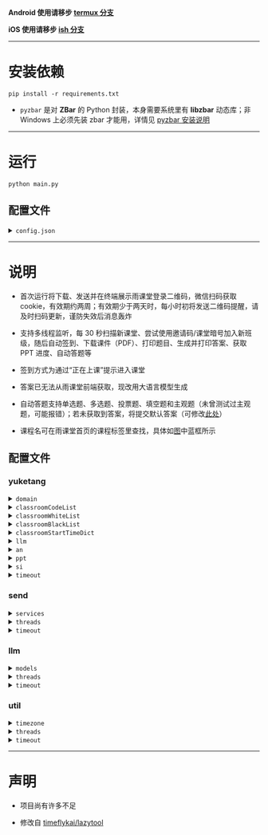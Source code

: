 **Android 使用请移步 [termux 分支](../../tree/termux)**

**iOS 使用请移步 [ish 分支](../../tree/ish)**

---
# 安装依赖

```shell
pip install -r requirements.txt 
```
 - `pyzbar` 是对 **ZBar** 的 Python 封装，本身需要系统里有 **libzbar** 动态库；非 Windows 上必须先装 zbar 才能用，详情见 [pyzbar 安装说明](https://github.com/NaturalHistoryMuseum/pyzbar#installation)

---
# 运行

```shell
python main.py
```

## 配置文件
<details>
<summary><code>config.json</code></summary>

```json
{
  "yuketang": {
    "domain": "pro.yuketang.cn",
    "classroomCodeList": ["JZOJ5C", "G84UAB"],
    "classroomWhiteList": [],
    "classroomBlackList": ["2023秋-机器学习-0", "2023清华实践"],
    "classroomStartTimeDict": {
      "2023秋-机器学习-0": {"1": "08:00", "2": "13:30"},
      "2023清华实践": {"1": "13:30"}
    },
    "llm": false,
    "an": false,
    "ppt": false,
    "si": false,
    "timeout": 30
  },
  "send": {
    "services": [
      {
        "name": "wechat",
        "enabled": false,
        "type": "wechat",
        "touser": "@all",
        "agentId": "####",
        "secret": "####",
        "companyId": "####",
        "msgLimit": 500,
        "dataLimit": 20971520
      },
      {
        "name": "dingtalk",
        "enabled": false,
        "type": "dingtalk",
        "appKey": "####",
        "appSecret": "####",
        "robotCode": "####",
        "openConversationId": "####",
        "msgLimit": 3000,
        "dataLimit": 20971520
      },
      {
        "name": "feishu",
        "enabled": false,
        "type": "feishu",
        "appId": "####",
        "appSecret": "####",
        "openId": "####",
        "msgLimit": 10000,
        "dataLimit": 31457280
      }
    ],
    "threads": 5,
    "timeout": 30
  },
  "llm": {
    "models": [
      {
        "name": "openai-o4-mini",
        "enabled": false,
        "type": "openai",
        "apiKey": "####",
        "model": "o4-mini",
        "prompt": "You are a helpful assistant.",
        "score": 100
      },
      {
        "name": "claude-3-5",
        "enabled": false,
        "type": "claude",
        "apiKey": "####",
        "model": "claude-3-5",
        "prompt": "You are a helpful assistant.",
        "temperature": 0.2,
        "score": 100
      },
      {
        "name": "grok-4-0709",
        "enabled": false,
        "type": "grok",
        "apiKey": "####",
        "model": "grok-4-0709",
        "prompt": "You are a helpful assistant.",
        "temperature": 0.2,
        "score": 100
      },
      {
        "name": "gemini-2.5-flash",
        "enabled": false,
        "type": "gemini",
        "apiKey": "####",
        "model": "gemini-2.5-flash",
        "prompt": "You are a helpful assistant.",
        "temperature": 0.2,
        "score": 100
      },
      {
        "name": "cloudflare-llama-4-scout-17b",
        "enabled": false,
        "type": "cloudflare",
        "accountId": "####",
        "apiToken": "####",
        "model": "@cf/meta/llama-4-scout-17b-16e-instruct",
        "prompt": "You are a helpful assistant.",
        "temperature": 0.2,
        "score": 100
      },
      {
        "name": "openrouter-gpt-oss-20b",
        "enabled": false,
        "type": "openrouter",
        "apiKey": "####",
        "model": "openai/gpt-oss-20b:free",
        "prompt": "You are a helpful assistant.",
        "temperature": 0.2,
        "score": 100
      },
      {
        "name": "poixe-gemini-2.5-flash",
        "enabled": false,
        "type": "poixe",
        "apiKey": "####",
        "model": "gemini-2.5-flash:free",
        "prompt": "You are a helpful assistant.",
        "temperature": 0.2,
        "score": 100
      },
      {
        "name": "siliconflow-glm-4.1v-9b-thinking",
        "enabled": false,
        "type": "siliconflow",
        "apiKey": "####",
        "model": "THUDM/GLM-4.1V-9B-Thinking",
        "prompt": "You are a helpful assistant.",
        "temperature": 0.2,
        "score": 100
      },
      {
        "name": "infinigence-glm-4.5v",
        "enabled": false,
        "type": "infinigence",
        "apiKey": "####",
        "model": "glm-4.5v",
        "prompt": "You are a helpful assistant.",
        "temperature": 0.2,
        "score": 100
      },
      {
        "name": "zhipu-glm-4.1v-thinking-flash",
        "enabled": false,
        "type": "zhipu",
        "apiKey": "####",
        "model": "GLM-4.1V-Thinking-Flash",
        "prompt": "You are a helpful assistant.",
        "temperature": 0.2,
        "score": 100
      },
      {
        "name": "dmxapi-glm-4.1v-9b-thinking",
        "enabled": false,
        "type": "dmxapi",
        "apiKey": "####",
        "model": "GLM-4.1V-9B-Thinking",
        "prompt": "You are a helpful assistant.",
        "temperature": 0.2,
        "score": 100
      },
      {
        "name": "modelscope-intern-s1",
        "enabled": false,
        "type": "modelscope",
        "accessToken": "####",
        "model": "Shanghai_AI_Laboratory/Intern-S1",
        "prompt": "You are a helpful assistant.",
        "temperature": 0.2,
        "score": 100
      }
    ],
    "threads": 5,
    "timeout": 300
  },
  "util": {
    "timezone": "Asia/Shanghai",
    "threads": 20,
    "timeout": 30
  }
}
```

</details>

---
# 说明

 - 首次运行将下载、发送并在终端展示雨课堂登录二维码，微信扫码获取 cookie，有效期约两周；有效期少于两天时，每小时初将发送二维码提醒，请及时扫码更新，谨防失效后消息轰炸

 - 支持多线程监听，每 30 秒扫描新课堂、尝试使用邀请码/课堂暗号加入新班级，随后自动签到、下载课件（PDF）、打印题目、生成并打印答案、获取 PPT 进度、自动答题等

 - 签到方式为通过“正在上课”提示进入课堂

 - 答案已无法从雨课堂前端获取，现改用大语言模型生成

 - 自动答题支持单选题、多选题、投票题、填空题和主观题（未曾测试过主观题，可能报错）；若未获取到答案，将提交默认答案（可修改[此处](yuketang.py#L343-L354)）

 - 课程名可在雨课堂首页的课程标签里查找，具体如[图](classroomName.png)中蓝框所示

## 配置文件

### yuketang

<details>
<summary><code>domain</code></summary>

雨课堂域名
| 网站 | 域名 |
| -------- | -------- |
| 雨课堂 | [www.yuketang.cn](https://www.yuketang.cn) |
| 荷塘雨课堂 | [pro.yuketang.cn](https://pro.yuketang.cn) |
| 长江雨课堂 | [changjiang.yuketang.cn](https://changjiang.yuketang.cn) |
| 黄河雨课堂 | [huanghe.yuketang.cn](https://huanghe.yuketang.cn) |

</details>

<details>
<summary><code>classroomCodeList</code></summary>

邀请码/课堂暗号列表。每 30 秒尝试加入相应班级，班级满员时可启用此功能待成员退出抢占名额

</details>

<details>
<summary><code>classroomWhiteList</code></summary>

课程白名单。记录课程名，优先级低于黑名单，课程名采用完全匹配，为空时不启用

</details>

<details>
<summary><code>classroomBlackList</code></summary>

课程黑名单。记录课程名，优先级高于白名单，课程名采用完全匹配，为空时不启用

</details>

<details>
<summary><code>classroomStartTimeDict</code></summary>

课程星期内各日最早进入时间。课程名采用完全匹配；使用指定时区，周一-周日对应 `1 - 7`，时间格式为 `HH:MM`；当日时间值不为空且此时早于该值不签到，数字或时间为空不启用

</details>

<details>
<summary><code>llm</code></summary>

是否使用大语言模型生成答案

</details>

<details>
<summary><code>an</code></summary>

是否自动答题

</details>

<details>
<summary><code>ppt</code></summary>

是否发送 PPT 文件

</details>

<details>
<summary><code>si</code></summary>

是否实时推送 PPT 进度

</details>

<details>
<summary><code>timeout</code></summary>

连接雨课堂的超时秒数

</details>

### send

<details>
<summary><code>services</code></summary>

推送方式配置，目前支持企业微信、钉钉、飞书

#### 通用字段
| 字段 | 说明 |
| --- | --- |
| name | 服务名称（自定义，用于通行密钥标识） |
| enabled | 是否启用 |
| type | 服务类型（wechat/dingtalk/feishu） |
| msgLimit | 单次文本长度限制（字符） |
| dataLimit | 单次文件大小限制（字节） |

#### 服务凭证

 - 企业微信：[注册企业微信](https://work.weixin.qq.com/wework_admin/register_wx?from=myhome)、[创建应用](https://work.weixin.qq.com/wework_admin/frame#apps/createApiApp)、[**配置企业可信IP**](https://work.weixin.qq.com/wework_admin/frame#apps)，填充 `touser`、`agentId`、`secret`、`companyId`

 - 钉钉：[注册钉钉开发者账号](https://open-dev.dingtalk.com/)、[创建并发布企业内部应用（应用内创建机器人）](https://open-dev.dingtalk.com/fe/app#/corp/app)、创建群会话、[获取群会话openConversationId](https://open.dingtalk.com/tools/explorer/jsapi?id=10303)、机器人添加进群，填充 `appKey`、`appSecret`、`robotCode`、`openConversationId`

 - 飞书：[注册飞书开发者账号、创建并发布企业内部应用](https://open.feishu.cn/app?lang=zh-CN)、[开启机器人能力](https://open.feishu.cn/document/faq/trouble-shooting/how-to-enable-bot-ability)、[获取OpenId](https://open.feishu.cn/document/server-docs/im-v1/message/create)、开通权限（[*以应用的身份发消息*](https://open.feishu.cn/document/server-docs/im-v1/message/create)，[*获取与上传图片或文件资源*](https://open.feishu.cn/document/server-docs/im-v1/file/create)），填充 `appId`、`appSecret`、`openId`

#### 分块限制

单次推送有大小限制，超过将分块传输，可设置
| 推送方式 | 消息限制 (`msgLimit`) | 文件限制 (`dataLimit`) | 
| -------- | -------- | -------- |
| 企业微信 (`wx`) | 500字符 (500) | 20MB (20971520) |
| 钉钉 (`dd`) | 3000字符 (3000) | 20MB (20971520) |
| 飞书 (`fs`) | 10000字符 (10000) | 30MB (31457280) |

</details>

<details>
<summary><code>threads</code></summary>

并行服务的最大线程数

</details>

<details>
<summary><code>timeout</code></summary>

连接服务的超时秒数

</details>

### llm

<details>
<summary><code>models</code></summary>

大语言模型配置，目前支持 [OpenAI](https://platform.openai.com/docs/models)、[Claude](https://docs.claude.com/en/docs/about-claude/models/overview)、[Grok](https://docs.x.ai/docs/models)、[Gemini](https://ai.google.dev/gemini-api/docs/models)、[Cloudflare](https://developers.cloudflare.com/workers-ai/models/)、[OpenRouter](https://openrouter.ai/models)、[Poixe](https://poixe.com/model)、[硅基流动](https://cloud.siliconflow.cn/me/models)、[无问芯穹](https://cloud.infini-ai.com/genstudio/model)、[智谱](https://bigmodel.cn/console/modelcenter/square)、[DMXAPI](https://www.dmxapi.com/pricing)、[魔塔社区](https://modelscope.cn/models)等服务商或中转站

#### 通用字段
| 字段 | 说明 |
| --- | --- |
| name | 服务名称（自定义，用于答案标识） |
| enabled | 是否启用 |
| type | 服务类型（openai、claude 等） |
| model | 模型名称 |
| prompt | 系统提示词 |
| temperature | 采样温度，推荐取 `0 ~ 0.3`  |
| score | 模型评分，数值越大生成答案优先级越高 |

#### 服务凭证

可到各官网注册、充值获取填充

#### 模型选用

 - 选用模型时应综合考虑响应速度、生成质量、使用限制、费用等因素

 - 尽量使用支持 PDF 文件或图片输入的多模态模型

 - 推荐使用 OpenAI、Claude、Gemini 等大厂模型

 - 预置模型优先采用效果最好的免费模型

 - 使用非预置模型可能需要适配，可自行修改 `llm.py`

#### 答案选取

 - 多模型并行生成答案，优先选取总评分最高的结果

 - 若多个结果评分相同，选取出现频率最高的结果

 - 若有多个结果频率相同且题型为多选题，选取选项最少的结果

 - 若仍有多个结果，选取所有结果中耗时最长的模型生成的结果

#### 模型测试

使用模型前务必测试效果，确保能正确处理题目并生成合理答案

预置了[课程文件夹](./1415648550412734208)和[题目](llm.py#L1019-L1025)，可用来测试各模型效果。直接运行 `llm.py` 观察输出即可

```shell
python llm.py
```

若想测试其他课程，可在使用程序签到该课程后，找到程序目录下对应的课程文件夹，修改[课程文件夹名称](llm.py#L1018)；并按照[程序逻辑](llm.py#L342-L387)还原[题目](llm.py#L1019-L1025)

</details>

<details>
<summary><code>threads</code></summary>

并行模型的最大线程数

</details>

<details>
<summary><code>timeout</code></summary>

连接模型的超时秒数

</details>

### util

<details>
<summary><code>timezone</code></summary>

时区

</details>

<details>
<summary><code>threads</code></summary>

下载 PPT 图片的最大线程数

</details>

<details>
<summary><code>timeout</code></summary>

下载资源的超时秒数

</details>

---
# 声明

 - 项目尚有许多不足

 - 修改自 [timeflykai/lazytool](https://github.com/timeflykai/lazytool/tree/main)
